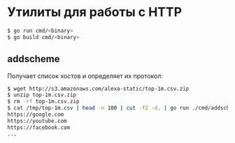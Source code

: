 # Утилиты для работы с HTTP

```zsh
$ go run cmd/<binary>
$ go build cmd/<binary>
```

## addscheme

Получает список хостов и определяет их протокол:

```zsh
$ wget http://s3.amazonaws.com/alexa-static/top-1m.csv.zip
$ unzip top-1m.csv.zip
$ rm -rf top-1m.csv.zip
$ cat /tmp/top-1m.csv | head -n 100 | cut -f2 -d, | go run ./cmd/addscheme
https://google.com
https://youtube.com
https://facebook.com
...
```
